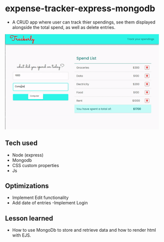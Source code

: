 # expense-tracker-express-mongodb

- A CRUD app where user can track thier spendings, see them displayed alongside the total spend, as well as delete entries.

<img src='/public/trackerly.gif'>

## Tech used

- Node (express) 
- Mongodb
- CSS custom properties
- Js

## Optimizations

- Implement Edit functionality
- Add date of entries
-Implement Login

## Lesson learned
- How to use MongoDb to store and retrieve data and how to render html with EJS.
